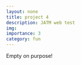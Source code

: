 ```yaml
---
layout: none
title: project 4
description: JATM web test
img:
importance: 3
category: fun
---
```

Empty on purpose!
